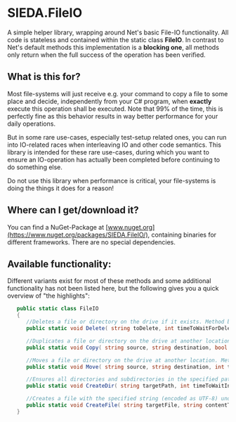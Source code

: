 # SIEDA.FileIO

A simple helper library, wrapping around Net's basic File-IO functionality. All code is stateless and contained within the static class **FileIO**.
In contrast to Net's default methods this implementation is a **blocking one**, all methods only return when the full success of the operation has been verified.

## What is this for?

Most file-systems will just receive e.g. your command to copy a file to some place and decide, independently from your C# program, when **exactly** execute this operation shall be executed. Note that 99% of the time, this is perfectly fine as this behavior results in way better performance for your daily operations.

But in some rare use-cases, especially test-setup related ones, you can run into IO-related races when interleaving IO and other code semantics. This library is intended for these rare use-cases, during which you want to ensure an IO-operation has actually been completed before continuing to do something else.

Do not use this library when performance is critical, your file-systems is doing the things it does for a reason!

## Where can I get/download it?

You can find a NuGet-Package at [www.nuget.org](https://www.nuget.org/packages/SIEDA.FileIO/), containing binaries for different frameworks. There are no special dependencies.

## Available functionality:

Different variants exist for most of these methods and some additional functionality has not been listed here, but the following gives you a quick overview of "the highlights":

```csharp
   public static class FileIO
   {
      //Deletes a file or directory on the drive if it exists. Method blocks until the deletion is being performed by the OS (or the timeout is reached).   
      public static void Delete( string toDelete, int timeToWaitForDeletionInSeconds = 20 ) { /* ... */ }

      //Duplicates a file or directory on the drive at another location. Method blocks until the copy is finished by the OS (or the timeout is reached).
      public static void Copy( string source, string destination, bool overwrite = false, int timeToWaitForCopyInSeconds = 20 ) { /* ... */ }

      //Moves a file or directory on the drive at another location. Method blocks until the movement of said target is finished by the OS (or the timeout is reached).
      public static void Move( string source, string destination, int timeToWaitForMoveInSeconds = 20 ) { /* ... */ }

      //Ensures all directories and subdirectories in the specified path exist, creating them if necessary.
      public static void CreateDir( string targetPath, int timeToWaitInSeconds = 20 ) { /* ... */ }

      //Creates a file with the specified string (encoded as UTF-8) under the given path, unless that file already exists!
      public static void CreateFile( string targetFile, string contentToWrite, int timeToWaitInSeconds = 20 ) { /* ... */ }
   }
```
